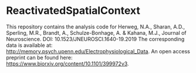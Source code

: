 # ReactivatedSpatialContext
This repository contains the analysis code for Herweg, N.A., Sharan, A.D., Sperling, M.R., Brandt, A., Schulze-Bonhage, A. & Kahana, M.J., Journal of Neuroscience. DOI: 10.1523/JNEUROSCI.1640-19.2019
The corresponding data is available at: http://memory.psych.upenn.edu/Electrophysiological_Data.
An open access preprint can be found here: https://www.biorxiv.org/content/10.1101/399972v3.
